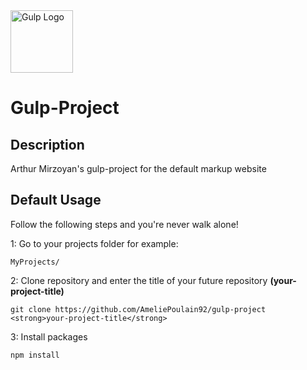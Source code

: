 <img src="https://worldvectorlogo.com/logos/gulp.svg" alt="Gulp Logo" width="100">

# Gulp-Project 
## Description
Arthur Mirzoyan's gulp-project for the default markup website

## Default Usage
Follow the following steps and you're never walk alone!

1: Go to your projects folder for example:
```
MyProjects/
```
2: Clone repository and enter the title of your future repository <strong>(your-project-title)</strong>
```
git clone https://github.com/AmeliePoulain92/gulp-project <strong>your-project-title</strong>
```
3: Install packages
```
npm install 
```

